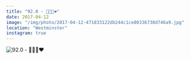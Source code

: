 ```yaml
---
title: "92.0 - 👑🍆🦁❤️"
date: 2017-04-12
image: "/img/photo/2017-04-12-471833122db244c1ce80336738d746a9.jpg"
location: "Westminster"
instagram: true
---
```


![92.0 - 👑🍆🦁❤️](/img/photo/2017-04-12-471833122db244c1ce80336738d746a9.jpg)
